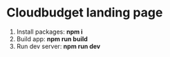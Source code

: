 # Cloudbudget landing page

1. Install packages: **npm i**
2. Build app: **npm run build**
3. Run dev server: **npm run dev**
